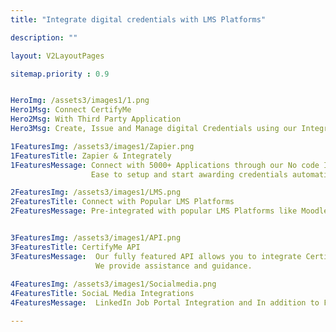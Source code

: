 ```yaml
---
title: "Integrate digital credentials with LMS Platforms"

description: ""

layout: V2LayoutPages

sitemap.priority : 0.9


HeroImg: /assets3/images1/1.png
Hero1Msg: Connect CertifyMe 
Hero2Msg: With Third Party Application
Hero3Msg: Create, Issue and Manage digital Credentials using our Integrations.

1FeaturesImg: /assets3/images1/Zapier.png
1FeaturesTitle: Zapier & Integrately
1FeaturesMessage: Connect with 5000+ Applications through our No code Integration Platforms Zapier or Integrately. 
                  Ease to setup and start awarding credentials automatically.

2FeaturesImg: /assets3/images1/LMS.png
2FeaturesTitle: Connect with Popular LMS Platforms
2FeaturesMessage: Pre-integrated with popular LMS Platforms like Moodle, Thinkific, Learndash, Zoom, Kajabi, and Docebo


3FeaturesImg: /assets3/images1/API.png
3FeaturesTitle: CertifyMe API
3FeaturesMessage:  Our fully featured API allows you to integrate CertifyMe to create digital certificates and open badges within any system. 
                   We provide assistance and guidance.
                   
4FeaturesImg: /assets3/images1/Socialmedia.png
4FeaturesTitle: SociaL Media Integrations
4FeaturesMessage:  LinkedIn Job Portal Integration and In addition to Facebook and Twitter, we support the integration of more than 40 social media platforms.        

---
```



